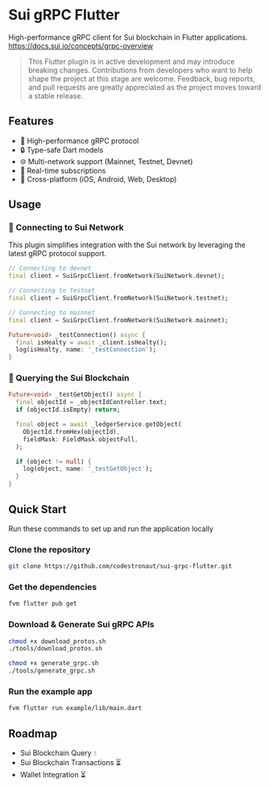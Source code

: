 # Sui gRPC Flutter

High-performance gRPC client for Sui blockchain in Flutter applications.
https://docs.sui.io/concepts/grpc-overview

> This Flutter plugin is in active development and may introduce breaking changes. Contributions from developers who want to help shape the project at this stage are welcome. Feedback, bug reports, and pull requests are greatly appreciated as the project moves toward a stable release.

## Features
- 🚀 High-performance gRPC protocol
- 🔒 Type-safe Dart models  
- 🌐 Multi-network support (Mainnet, Testnet, Devnet)
- 🔄 Real-time subscriptions
- 📱 Cross-platform (iOS, Android, Web, Desktop)

## Usage

### 🔌 Connecting to Sui Network

This plugin simplifies integration with the Sui network by leveraging the latest gRPC protocol support.

```dart
// Connecting to devnet
final client = SuiGrpcClient.fromNetwork(SuiNetwork.devnet);

// Connecting to testnet
final client = SuiGrpcClient.fromNetwork(SuiNetwork.testnet);

// Connecting to mainnet
final client = SuiGrpcClient.fromNetwork(SuiNetwork.mainnet);
```

```dart
Future<void> _testConnection() async {
  final isHealty = await _client.isHealty();
  log(isHealty, name: '_testConnection');
}
```

### 🎣 Querying the Sui Blockchain

```dart
Future<void> _testGetObject() async {
  final objectId = _objectIdController.text;
  if (objectId.isEmpty) return;

  final object = await _ledgerService.getObject(
    ObjectId.fromHex(objectId),
    fieldMask: FieldMask.objectFull,
  );

  if (object != null) {
    log(object, name: '_testGetObject');
  }
}
```

## Quick Start

Run these commands to set up and run the application locally

### Clone the repository

```bash
git clone https://github.com/codestronaut/sui-grpc-flutter.git
```

### Get the dependencies

```bash
fvm flutter pub get
```

### Download & Generate Sui gRPC APIs

```bash
chmod +x download_protos.sh
./tools/download_protos.sh
```

```bash
chmod +x generate_grpc.sh
./tools/generate_grpc.sh 
```

### Run the example app

```bash
fvm flutter run example/lib/main.dart
```

## Roadmap

- Sui Blockchain Query 💧
- Sui Blockchain Transactions ⏳
- Wallet Integration ⏳
